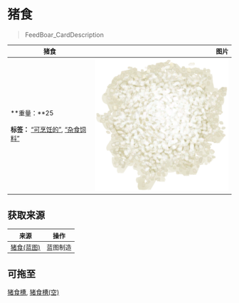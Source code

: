 # 猪食  
> FeedBoar_CardDescription  
  
  猪食  |   图片   
 ----  |  ----:   
 **重量：**25<br><br>**标签：**	[“可烹饪的”](tag_Cookable.md), [“杂食饲料”](tag_FeedOmnivorous.md)  |  <img decoding="async" src="Sprite/RiceCooked.png" href="a.md" style="max-width:300px;max-height:300px;">   
  
## 获取来源  
来源  |  操作  
----  |  ----  
[猪食(蓝图)](Bp_FeedBoar.md)  |  蓝图制造  
## 可拖至  
[猪食槽](BoarFeeder.md), [猪食槽(空)](BoarFeederEmpty.md)  
